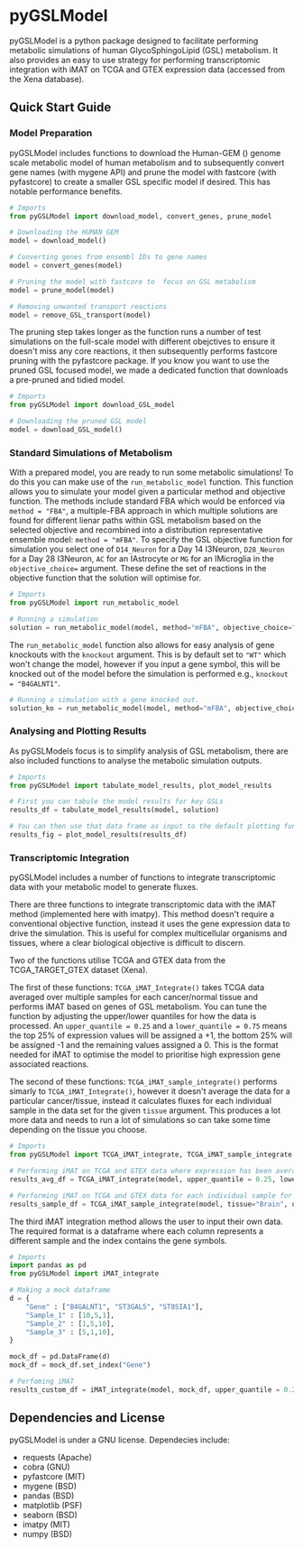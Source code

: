 # pyGSLModel

pyGSLModel is a python package designed to facilitate performing metabolic simulations of human GlycoSphingoLipid (GSL) metabolism. It also provides an easy to use strategy for performing transcriptomic integration with iMAT on TCGA and GTEX expression data (accessed from the Xena database).

## Quick Start Guide

### Model Preparation
pyGSLModel includes functions to download the Human-GEM () genome scale metabolic model of human metabolism and to subsequently convert gene names (with mygene API) and prune the model with fastcore (with pyfastcore) to create a smaller GSL specific model if desired. This has notable performance benefits.

```python
# Imports
from pyGSLModel import download_model, convert_genes, prune_model

# Downloading the HUMAN_GEM
model = download_model()

# Converting genes from ensembl IDs to gene names
model = convert_genes(model)

# Pruning the model with fastcore to  focus on GSL metabolism
model = prune_model(model)

# Removing unwanted transport reactions
model = remove_GSL_transport(model)
```

The pruning step takes longer as the function runs a number of test simulations on the full-scale model with different obejctives to ensure it doesn't miss any core reactions, it then subsequently performs fastcore pruning with the pyfastcore package. If you know you want to use the pruned GSL focused model, we made a dedicated function that downloads a pre-pruned and tidied model.

```python
# Imports
from pyGSLModel import download_GSL_model

# Downloading the pruned GSL model
model = download_GSL_model()
```

### Standard Simulations of Metabolism
With a prepared model, you are ready to run some metabolic simulations!
To do this you can make use of the `run_metabolic_model` function. This function allows you to simulate your model given a particular method and objective function.
The methods include standard FBA which would be enforced via `method = "FBA"`, a multiple-FBA approach in which multiple solutions are found for different lienar paths within GSL metabolism based on the selected objective and recombined into a distribution representative ensemble model: `method = "mFBA"`. To specify the GSL objective function for simulation you select one of `D14_Neuron` for a Day 14 I3Neuron, `D28_Neuron` for a Day 28 I3Neuron, `AC` for an IAstrocyte or `MG` for an IMicroglia in the `objective_choice=` argument. These define the set of reactions in the objective function that the solution will optimise for.

```python
# Imports
from pyGSLModel import run_metabolic_model

# Running a simulation
solution = run_metabolic_model(model, method="mFBA", objective_choice="D14_Neuron")
```

The `run_metabolic_model` function also allows for easy analysis of gene knockouts with the `knockout` argument. This is by default set to `"WT"` which won't change the model, however if you input a gene symbol, this will be knocked out of the model before the simulation is performed e.g., `knockout = "B4GALNT1"`.

```python
# Running a simulation with a gene knocked out.
solution_ko = run_metabolic_model(model, method="mFBA", objective_choice="D14_Neuron", knockout="B4GALNT1")
```

### Analysing and Plotting Results
As pyGSLModels focus is to simplify analysis of GSL metabolism, there are also included functions to analyse the metabolic simulation outputs.

```python
# Imports
from pyGSLModel import tabulate_model_results, plot_model_results

# First you can tabule the model results for key GSLs
results_df = tabulate_model_results(model, solution)

# You can then use that data frame as input to the default plotting function
results_fig = plot_model_results(results_df)
```

### Transcriptomic Integration
pyGSLModel includes a number of functions to integrate transcriptomic data with your metabolic model to generate fluxes.

There are three functions to integrate transcriptomic data with the iMAT method (implemented here with imatpy). This method doesn't require a conventional objective function, instead it uses the gene expression data to drive the simulation. This is useful for complex multicellular organisms and tissues, where a clear biological objective is difficult to discern.

Two of the functions utilise TCGA and GTEX data from the TCGA_TARGET_GTEX dataset (Xena).

The first of these functions: `TCGA_iMAT_Integrate()` takes TCGA data averaged over multiple samples for each cancer/normal tissue and performs iMAT based on genes of GSL metabolism. You can tune the function by adjusting the upper/lower quantiles for how the data is processed. An `upper_quantile = 0.25` and a `lower_quantile = 0.75` means the top 25% of expression values will be assigned a +1, the bottom 25% will be assigned -1 and the remaining values assigned a 0. This is the format needed for iMAT to optimise the model to prioritise high expression gene associated reactions.

The second of these functions: `TCGA_iMAT_sample_integrate()` performs simarly to `TCGA_iMAT_Integrate()`, however it doesn't average the data for a particular cancer/tissue, instead it calculates fluxes for each individual sample in the data set for the given `tissue` argument. This produces a lot more data and needs to run a lot of simulations so can take some time depending on the tissue you choose.

```python
# Imports
from pyGSLModel import TCGA_iMAT_integrate, TCGA_iMAT_sample_integrate

# Performing iMAT on TCGA and GTEX data where expression has been averaged across samples of the same disease/tissue
results_avg_df = TCGA_iMAT_integrate(model, upper_quantile = 0.25, lower_quantile = 0.75, epsilon=1, threshold=0.01)

# Performing iMAT on TCGA and GTEX data for each individual sample for a given tissue
results_sample_df = TCGA_iMAT_sample_integrate(model, tissue="Brain", upper_quantile = 0.25, lower_quantile=0.75, epsilon=1, threshold=0.01)
```

The third iMAT integration method allows the user to input their own data. The required format is a dataframe where each column represents a different sample and the index contains the gene symbols.

```python
# Imports
import pandas as pd
from pyGSLModel import iMAT_integrate

# Making a mock dataframe
d = {
    "Gene" : ["B4GALNT1", "ST3GAL5", "ST8SIA1"],
    "Sample_1" : [10,5,1],
    "Sample_2" : [1,5,10],
    "Sample_3" : [5,1,10],
}

mock_df = pd.DataFrame(d)
mock_df = mock_df.set_index("Gene")

# Perfoming iMAT
results_custom_df = iMAT_integrate(model, mock_df, upper_quantile = 0.25, lower_quantile = 0.75, epsilon=1, threshold=0.01)
```

## Dependencies and License
pyGSLModel is under a GNU license.
Dependecies include:
- requests (Apache)
- cobra (GNU)
- pyfastcore (MIT)
- mygene (BSD)
- pandas (BSD)
- matplotlib (PSF)
- seaborn (BSD)
- imatpy (MIT)
- numpy (BSD)
